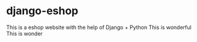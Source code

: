# django-eshop
This is a eshop website with the help of Django + Python
This is wonderful
This is wonder
